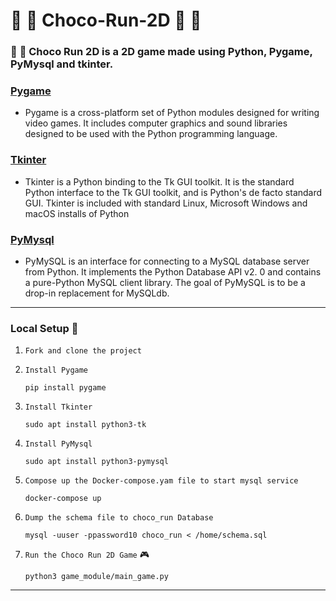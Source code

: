 # :runner: :doughnut: Choco-Run-2D :doughnut: :runner:
### :runner: :chocolate_bar: Choco Run 2D is a 2D game made using Python, Pygame, PyMysql and tkinter. 

### [Pygame](https://www.pygame.org/docs/)
  + Pygame is a cross-platform set of Python modules designed for writing video games. It includes computer graphics and sound libraries designed to be used with the Python programming language.

### [Tkinter](https://anzeljg.github.io/rin2/book2/2405/docs/tkinter/index.html)
  + Tkinter is a Python binding to the Tk GUI toolkit. It is the standard Python interface to the Tk GUI toolkit, and is Python's de facto standard GUI. Tkinter is included with standard Linux, Microsoft Windows and macOS installs of Python
  
### [PyMysql](https://pypi.org/project/PyMySQL/)
  + PyMySQL is an interface for connecting to a MySQL database server from Python. It implements the Python Database API v2. 0 and contains a pure-Python MySQL client library. The goal of PyMySQL is to be a drop-in replacement for MySQLdb.
  
  
---

### Local Setup :wrench:
  1. `Fork and clone the project`
  2. `Install Pygame`

         pip install pygame
  3. `Install Tkinter`

         sudo apt install python3-tk
  4. `Install PyMysql`

         sudo apt install python3-pymysql
  5. `Compose up the Docker-compose.yam file to start mysql service`

         docker-compose up
  6. `Dump the schema file to choco_run Database`

         mysql -uuser -ppassword10 choco_run < /home/schema.sql
  7. `Run the Choco Run 2D Game` :video_game:

         python3 game_module/main_game.py
         
 ---
